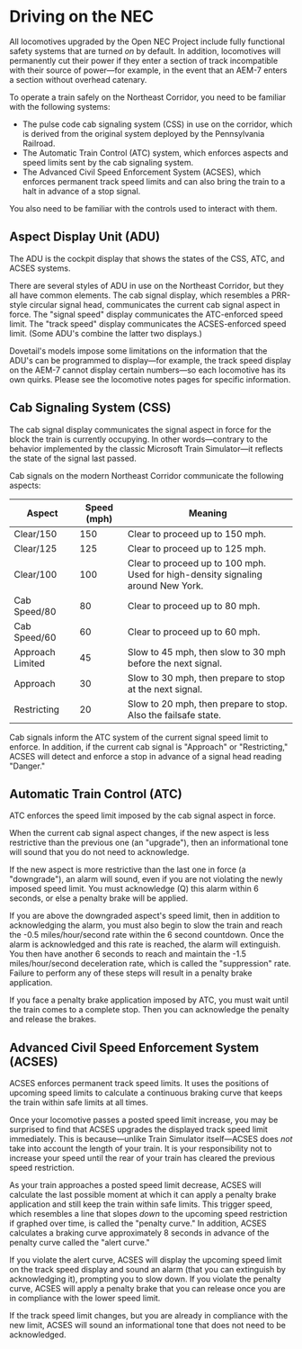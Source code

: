 # Driving on the NEC

All locomotives upgraded by the Open NEC Project include fully functional safety systems that are turned *on* by default. In addition, locomotives will permanently cut their power if they enter a section of track incompatible with their source of power—for example, in the event that an AEM-7 enters a section without overhead catenary.

To operate a train safely on the Northeast Corridor, you need to be familiar with the following systems:

* The pulse code cab signaling system (CSS) in use on the corridor, which is derived from the original system deployed by the Pennsylvania Railroad.
* The Automatic Train Control (ATC) system, which enforces aspects and speed limits sent by the cab signaling system.
* The Advanced Civil Speed Enforcement System (ACSES), which enforces permanent track speed limits and can also bring the train to a halt in advance of a stop signal.

You also need to be familiar with the controls used to interact with them.

## Aspect Display Unit (ADU)

The ADU is the cockpit display that shows the states of the CSS, ATC, and ACSES systems.

There are several styles of ADU in use on the Northeast Corridor, but they all have common elements. The cab signal display, which resembles a PRR-style circular signal head, communicates the current cab signal aspect in force. The "signal speed" display communicates the ATC-enforced speed limit. The "track speed" display communicates the ACSES-enforced speed limit. (Some ADU's combine the latter two displays.)

Dovetail's models impose some limitations on the information that the ADU's can be programmed to display—for example, the track speed display on the AEM-7 cannot display certain numbers—so each locomotive has its own quirks. Please see the locomotive notes pages for specific information.

## Cab Signaling System (CSS)

The cab signal display communicates the signal aspect in force for the block the train is currently occupying. In other words—contrary to the behavior implemented by the classic Microsoft Train Simulator—it reflects the state of the signal last passed.

Cab signals on the modern Northeast Corridor communicate the following aspects:

| Aspect | Speed (mph) | Meaning |
| --- | --- | --- |
| Clear/150 | 150 | Clear to proceed up to 150 mph. |
| Clear/125 | 125 | Clear to proceed up to 125 mph. |
| Clear/100 | 100 | Clear to proceed up to 100 mph. Used for high-density signaling around New York. |
| Cab Speed/80 | 80 | Clear to proceed up to 80 mph. |
| Cab Speed/60 | 60 | Clear to proceed up to 60 mph. |
| Approach Limited | 45 | Slow to 45 mph, then slow to 30 mph before the next signal. |
| Approach | 30 | Slow to 30 mph, then prepare to stop at the next signal. |
| Restricting | 20 | Slow to 20 mph, then prepare to stop. Also the failsafe state. |

Cab signals inform the ATC system of the current signal speed limit to enforce. In addition, if the current cab signal is "Approach" or "Restricting," ACSES will detect and enforce a stop in advance of a signal head reading "Danger."

## Automatic Train Control (ATC)

ATC enforces the speed limit imposed by the cab signal aspect in force.

When the current cab signal aspect changes, if the new aspect is less restrictive than the previous one (an "upgrade"), then an informational tone will sound that you do not need to acknowledge.

If the new aspect is more restrictive than the last one in force (a "downgrade"), an alarm will sound, even if you are not violating the newly imposed speed limit. You must acknowledge (Q) this alarm within 6 seconds, or else a penalty brake will be applied.

If you are above the downgraded aspect's speed limit, then in addition to acknowledging the alarm, you must also begin to slow the train and reach the -0.5 miles/hour/second rate within the 6 second countdown. Once the alarm is acknowledged and this rate is reached, the alarm will extinguish. You then have another 6 seconds to reach and maintain the -1.5 miles/hour/second deceleration rate, which is called the "suppression" rate. Failure to perform any of these steps will result in a penalty brake application.

If you face a penalty brake application imposed by ATC, you must wait until the train comes to a complete stop. Then you can acknowledge the penalty and release the brakes.

## Advanced Civil Speed Enforcement System (ACSES)

ACSES enforces permanent track speed limits. It uses the positions of upcoming speed limits to calculate a continuous braking curve that keeps the train within safe limits at all times.

Once your locomotive passes a posted speed limit increase, you may be surprised to find that ACSES upgrades the displayed track speed limit immediately. This is because—unlike Train Simulator itself—ACSES does *not* take into account the length of your train. It is your responsibility not to increase your speed until the rear of your train has cleared the previous speed restriction.

As your train approaches a posted speed limit decrease, ACSES will calculate the last possible moment at which it can apply a penalty brake application and still keep the train within safe limits. This trigger speed, which resembles a line that slopes *down* to the upcoming speed restriction if graphed over time, is called the "penalty curve." In addition, ACSES calculates a braking curve approximately 8 seconds in advance of the penalty curve called the "alert curve."

If you violate the alert curve, ACSES will display the upcoming speed limit on the track speed display and sound an alarm (that you can extinguish by acknowledging it), prompting you to slow down. If you violate the penalty curve, ACSES will apply a penalty brake that you can release once you are in compliance with the lower speed limit.

If the track speed limit changes, but you are already in compliance with the new limit, ACSES will sound an informational tone that does not need to be acknowledged.